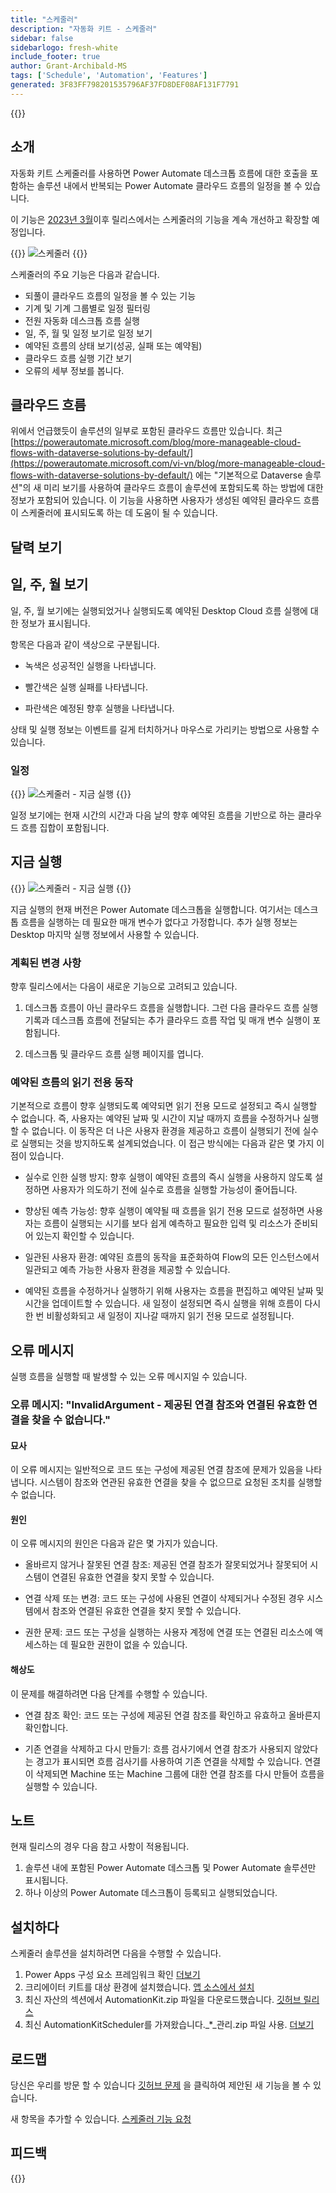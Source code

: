 ```yaml
---
title: "스케줄러"
description: "자동화 키트 - 스케줄러"
sidebar: false
sidebarlogo: fresh-white
include_footer: true
author: Grant-Archibald-MS
tags: ['Schedule', 'Automation', 'Features']
generated: 3F83FF798201535796AF37FD8DEF08AF131F7791
---
```


{{<toc>}}

## 소개

자동화 키트 스케줄러를 사용하면 Power Automate 데스크톱 흐름에 대한 호출을 포함하는 솔루션 내에서 반복되는 Power Automate 클라우드 흐름의 일정을 볼 수 있습니다.

이 기능은 [2023년 3월](/ko/releases/march-2023)이후 릴리스에서는 스케줄러의 기능을 계속 개선하고 확장할 예정입니다.

{{<border>}}
![스케줄러](/images/schedule.png)
{{</border>}}

스케줄러의 주요 기능은 다음과 같습니다.

- 되풀이 클라우드 흐름의 일정을 볼 수 있는 기능
- 기계 및 기계 그룹별로 일정 필터링
- 전원 자동화 데스크톱 흐름 실행
- 일, 주, 월 및 일정 보기로 일정 보기
- 예약된 흐름의 상태 보기(성공, 실패 또는 예약됨)
- 클라우드 흐름 실행 기간 보기
- 오류의 세부 정보를 봅니다.

## 클라우드 흐름

위에서 언급했듯이 솔루션의 일부로 포함된 클라우드 흐름만 있습니다. 최근 [https://powerautomate.microsoft.com/blog/more-manageable-cloud-flows-with-dataverse-solutions-by-default/](https://powerautomate.microsoft.com/vi-vn/blog/more-manageable-cloud-flows-with-dataverse-solutions-by-default/) 에는 "기본적으로 Dataverse 솔루션"의 새 미리 보기를 사용하여 클라우드 흐름이 솔루션에 포함되도록 하는 방법에 대한 정보가 포함되어 있습니다. 이 기능을 사용하면 사용자가 생성된 예약된 클라우드 흐름이 스케줄러에 표시되도록 하는 데 도움이 될 수 있습니다.

## 달력 보기

## 일, 주, 월 보기

일, 주, 월 보기에는 실행되었거나 실행되도록 예약된 Desktop Cloud 흐름 실행에 대한 정보가 표시됩니다.

항목은 다음과 같이 색상으로 구분됩니다.

- 녹색은 성공적인 실행을 나타냅니다.

- 빨간색은 실행 실패를 나타냅니다.

- 파란색은 예정된 향후 실행을 나타냅니다.

상태 및 실행 정보는 이벤트를 길게 터치하거나 마우스로 가리키는 방법으로 사용할 수 있습니다.

### 일정

{{<border>}}
![스케줄러 - 지금 실행](/images/scheduler-schedule-view.png)
{{</border>}}

일정 보기에는 현재 시간의 시간과 다음 날의 향후 예약된 흐름을 기반으로 하는 클라우드 흐름 집합이 포함됩니다.

## 지금 실행

{{<border>}}
![스케줄러 - 지금 실행](/images/scheduler-run-now.png)
{{</border>}}

지금 실행의 현재 버전은 Power Automate 데스크톱을 실행합니다. 여기서는 데스크톱 흐름을 실행하는 데 필요한 매개 변수가 없다고 가정합니다. 추가 실행 정보는 Desktop 마지막 실행 정보에서 사용할 수 있습니다.

### 계획된 변경 사항

향후 릴리스에서는 다음이 새로운 기능으로 고려되고 있습니다.

1. 데스크톱 흐름이 아닌 클라우드 흐름을 실행합니다. 그런 다음 클라우드 흐름 실행 기록과 데스크톱 흐름에 전달되는 추가 클라우드 흐름 작업 및 매개 변수 실행이 포함됩니다.

2. 데스크톱 및 클라우드 흐름 실행 페이지를 엽니다.

### 예약된 흐름의 읽기 전용 동작

기본적으로 흐름이 향후 실행되도록 예약되면 읽기 전용 모드로 설정되고 즉시 실행할 수 없습니다. 즉, 사용자는 예약된 날짜 및 시간이 지날 때까지 흐름을 수정하거나 실행할 수 없습니다. 이 동작은 더 나은 사용자 환경을 제공하고 흐름이 실행되기 전에 실수로 실행되는 것을 방지하도록 설계되었습니다.
이 접근 방식에는 다음과 같은 몇 가지 이점이 있습니다.

- 실수로 인한 실행 방지: 향후 실행이 예약된 흐름의 즉시 실행을 사용하지 않도록 설정하면 사용자가 의도하기 전에 실수로 흐름을 실행할 가능성이 줄어듭니다.

- 향상된 예측 가능성: 향후 실행이 예약될 때 흐름을 읽기 전용 모드로 설정하면 사용자는 흐름이 실행되는 시기를 보다 쉽게 예측하고 필요한 입력 및 리소스가 준비되어 있는지 확인할 수 있습니다.

- 일관된 사용자 환경: 예약된 흐름의 동작을 표준화하여 Flow의 모든 인스턴스에서 일관되고 예측 가능한 사용자 환경을 제공할 수 있습니다.

- 예약된 흐름을 수정하거나 실행하기 위해 사용자는 흐름을 편집하고 예약된 날짜 및 시간을 업데이트할 수 있습니다. 새 일정이 설정되면 즉시 실행을 위해 흐름이 다시 한 번 비활성화되고 새 일정이 지나갈 때까지 읽기 전용 모드로 설정됩니다.

## 오류 메시지

실행 흐름을 실행할 때 발생할 수 있는 오류 메시지일 수 있습니다.

### 오류 메시지: "InvalidArgument - 제공된 연결 참조와 연결된 유효한 연결을 찾을 수 없습니다."

#### 묘사

이 오류 메시지는 일반적으로 코드 또는 구성에 제공된 연결 참조에 문제가 있음을 나타냅니다. 시스템이 참조와 연관된 유효한 연결을 찾을 수 없으므로 요청된 조치를 실행할 수 없습니다.

#### 원인

이 오류 메시지의 원인은 다음과 같은 몇 가지가 있습니다.

- 올바르지 않거나 잘못된 연결 참조: 제공된 연결 참조가 잘못되었거나 잘못되어 시스템이 연결된 유효한 연결을 찾지 못할 수 있습니다.

- 연결 삭제 또는 변경: 코드 또는 구성에 사용된 연결이 삭제되거나 수정된 경우 시스템에서 참조와 연결된 유효한 연결을 찾지 못할 수 있습니다.

- 권한 문제: 코드 또는 구성을 실행하는 사용자 계정에 연결 또는 연결된 리소스에 액세스하는 데 필요한 권한이 없을 수 있습니다.

#### 해상도

이 문제를 해결하려면 다음 단계를 수행할 수 있습니다.

- 연결 참조 확인: 코드 또는 구성에 제공된 연결 참조를 확인하고 유효하고 올바른지 확인합니다.

- 기존 연결을 삭제하고 다시 만들기: 흐름 검사기에서 연결 참조가 사용되지 않았다는 경고가 표시되면 흐름 검사기를 사용하여 기존 연결을 삭제할 수 있습니다. 연결이 삭제되면 Machine 또는 Machine 그룹에 대한 연결 참조를 다시 만들어 흐름을 실행할 수 있습니다.

## 노트

현재 릴리스의 경우 다음 참고 사항이 적용됩니다.

1. 솔루션 내에 포함된 Power Automate 데스크톱 및 Power Automate 솔루션만 표시됩니다.
1. 하나 이상의 Power Automate 데스크톱이 등록되고 실행되었습니다.

## 설치하다

스케줄러 솔루션을 설치하려면 다음을 수행할 수 있습니다.

1. Power Apps 구성 요소 프레임워크 확인 <a href="https://learn.microsoft.com/en-us/power-apps/developer/component-framework/component-framework-for-canvas-apps#enable-the-power-apps-component-framework-feature" target="_blank">더보기</a>
1. 크리에이터 키트를 대상 환경에 설치했습니다. <a href="https://appsource.microsoft.com/en-us/product/dynamics-365/microsoftpowercatarch.creatorkit1" target="_blank">앱 소스에서 설치</a>
1. 최신 자산의 섹션에서 AutomationKit.zip 파일을 다운로드했습니다. <a href="https://github.com/microsoft/powercat-automation-kit/releases" target="_blank">깃허브 릴리스</a>
1. 최신 AutomationKitScheduler를 가져왔습니다._*_관리.zip 파일 사용. <a href='https://learn.microsoft.com/en-us/power-apps/maker/data-platform/import-update-export-solutions' target="_blank">더보기</a>

## 로드맵

당신은 우리를 방문 할 수 있습니다 <a href="https://github.com/microsoft/powercat-automation-kit/issues?q=is%3Aissue+is%3Aopen+label%3Ascheduler" target="_blank">깃허브 문제</a> 을 클릭하여 제안된 새 기능을 볼 수 있습니다.

새 항목을 추가할 수 있습니다. <a href="https://github.com/microsoft/powercat-automation-kit/issues/new?assignees=&labels=automation-kit%2Cenhancement%2Cscheduler&template=2-automation-kit-feature.yml&title=%5BAutomation+Kit+-+Feature%5D%3A+FEATURE+TITLE" target="_blank">스케줄러 기능 요청</a>

## 피드백

{{<questions name="/content/ko/features/scheduler.json" completed="피드백을 제공해 주셔서 감사합니다." showNavigationButtons="false" locale="ko">}}
